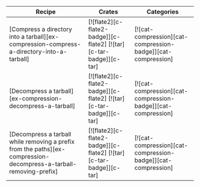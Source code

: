 | Recipe | Crates | Categories |
|--------|--------|------------|
| [Compress a directory into a tarball][ex-compression-compress-a-directory-into-a-tarball] | [![flate2][c-flate2-badge]][c-flate2] [![tar][c-tar-badge]][c-tar] | [![cat-compression][cat-compression-badge]][cat-compression] |
| [Decompress a tarball][ex-compression-decompress-a-tarball] | [![flate2][c-flate2-badge]][c-flate2] [![tar][c-tar-badge]][c-tar] | [![cat-compression][cat-compression-badge]][cat-compression] |
| [Decompress a tarball while removing a prefix from the paths][ex-compression-decompress-a-tarball-removing-prefix] | [![flate2][c-flate2-badge]][c-flate2] [![tar][c-tar-badge]][c-tar] | [![cat-compression][cat-compression-badge]][cat-compression] |
